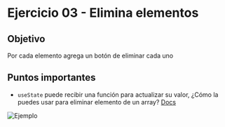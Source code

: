 # Ejercicio 03 - Elimina elementos

## Objetivo

Por cada elemento agrega un botón de eliminar cada uno

## Puntos importantes

- `useState` puede recibir una función para actualizar su valor, ¿Cómo la puedes usar para eliminar elemento de un array? [Docs](https://react.dev/reference/react/useState#updating-state-based-on-the-previous-state)

![Ejemplo](https://firebasestorage.googleapis.com/v0/b/thisdot-dev.appspot.com/o/exercise-03.png?alt=media&token=875a0261-f536-4bb7-b59e-5696a7076a07)
